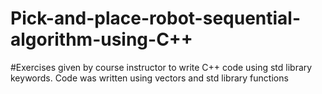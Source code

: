 # Pick-and-place-robot-sequential-algorithm-using-C++

#Exercises given by course instructor to write C++ code using std library keywords. Code was written using vectors and std library functions
